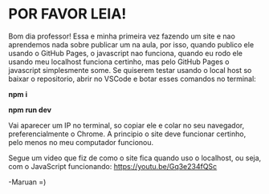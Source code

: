 # POR FAVOR LEIA!

Bom dia professor! Essa e minha primeira vez fazendo um site e nao aprendemos nada sobre publicar um na aula, por isso, quando publico ele usando o GitHub Pages, o javascript nao funciona, quando eu rodo ele usando meu localhost funciona certinho, mas pelo GitHub Pages o javascript simplesmente some. Se quiserem testar usando o local host so baixar o repositorio, abrir no VSCode e botar esses comandos no terminal:

**npm i**

**npm run dev**

Vai aparecer um IP no terminal, so copiar ele e colar no seu navegador, preferencialmente o Chrome.
A principio o site deve funcionar certinho, pelo menos no meu computador funcionou.

Segue um video que fiz de como o site fica quando uso o localhost, ou seja, com o JavaScript funcionando: https://youtu.be/Gq3e234fQSc

-Maruan =)
